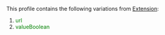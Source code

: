 This profile contains the following variations from [Extension](http://hl7.org/fhir/R4/Extension):

1. <span style='color:green'> url </span> 
1. <span style='color:green'> valueBoolean </span> 